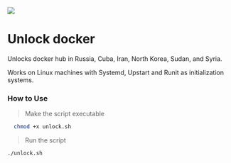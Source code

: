 <meta name='Разблокировать докер' content='Докер, Разблокировать, Разблокировка докера'>

<p align="left">
  <a href="https://skillicons.dev">
    <img src="https://skillicons.dev/icons?i=bash" />
  </a>
</p>

# Unlock docker
Unlocks docker hub in Russia, Cuba, Iran, North Korea, Sudan, and Syria.

Works on Linux machines with Systemd, Upstart and Runit as initialization systems.

### How to Use
> Make the script executable
```bash
  chmod +x unlock.sh
 ```
> Run the script
```bash
./unlock.sh
```
